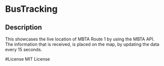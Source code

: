 # BusTracking

## Description
This showcases the live location of  MBTA Route 1 by using the MBTA API. The information that is received, is placed on the map, by updating the data every 15 seconds. 

#License
MIT License
